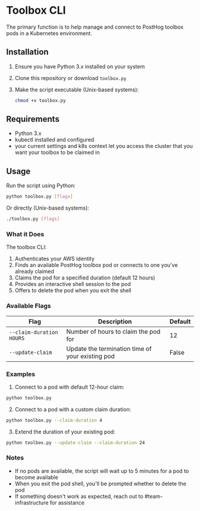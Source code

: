 # Toolbox CLI

The primary function is to help manage and connect to PostHog toolbox pods in a Kubernetes environment.

## Installation

1. Ensure you have Python 3.x installed on your system
2. Clone this repository or download `toolbox.py`
3. Make the script executable (Unix-based systems):

   ```bash
   chmod +x toolbox.py
   ```

## Requirements

- Python 3.x
- kubectl installed and configured
- your current settings and k8s context let you access the cluster that you want your toolbox to be claimed in

## Usage

Run the script using Python:

```bash
python toolbox.py [flags]
```

Or directly (Unix-based systems):

```bash
./toolbox.py [flags]
```

### What it Does

The toolbox CLI:

1. Authenticates your AWS identity
2. Finds an available PostHog toolbox pod or connects to one you've already claimed
3. Claims the pod for a specified duration (default 12 hours)
4. Provides an interactive shell session to the pod
5. Offers to delete the pod when you exit the shell

### Available Flags

| Flag                     | Description                                      | Default |
| ------------------------ | ------------------------------------------------ | ------- |
| `--claim-duration HOURS` | Number of hours to claim the pod for             | 12      |
| `--update-claim`         | Update the termination time of your existing pod | False   |

### Examples

1. Connect to a pod with default 12-hour claim:

```bash
python toolbox.py
```

2. Connect to a pod with a custom claim duration:

```bash
python toolbox.py --claim-duration 4
```

3. Extend the duration of your existing pod:

```bash
python toolbox.py --update-claim --claim-duration 24
```

### Notes

- If no pods are available, the script will wait up to 5 minutes for a pod to become available
- When you exit the pod shell, you'll be prompted whether to delete the pod
- If something doesn't work as expected, reach out to #team-infrastructure for assistance

